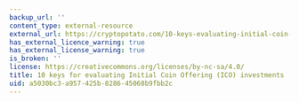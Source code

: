 ```yaml
---
backup_url: ''
content_type: external-resource
external_url: https://cryptopotato.com/10-keys-evaluating-initial-coin-offering-ico-investments/
has_external_licence_warning: true
has_external_license_warning: true
is_broken: ''
license: https://creativecommons.org/licenses/by-nc-sa/4.0/
title: 10 keys for evaluating Initial Coin Offering (ICO) investments
uid: a5030bc3-a957-425b-8286-45068b9fbb2c
---
```

